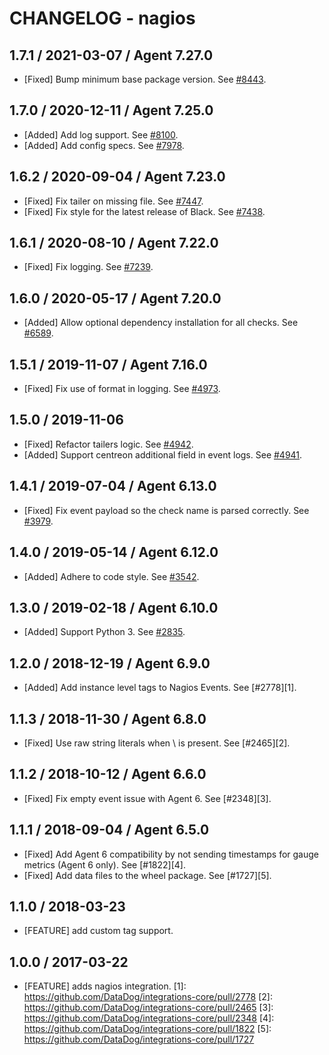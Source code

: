 # CHANGELOG - nagios

## 1.7.1 / 2021-03-07 / Agent 7.27.0

* [Fixed] Bump minimum base package version. See [#8443](https://github.com/DataDog/integrations-core/pull/8443).

## 1.7.0 / 2020-12-11 / Agent 7.25.0

* [Added] Add log support. See [#8100](https://github.com/DataDog/integrations-core/pull/8100).
* [Added] Add config specs. See [#7978](https://github.com/DataDog/integrations-core/pull/7978).

## 1.6.2 / 2020-09-04 / Agent 7.23.0

* [Fixed] Fix tailer on missing file. See [#7447](https://github.com/DataDog/integrations-core/pull/7447).
* [Fixed] Fix style for the latest release of Black. See [#7438](https://github.com/DataDog/integrations-core/pull/7438).

## 1.6.1 / 2020-08-10 / Agent 7.22.0

* [Fixed] Fix logging. See [#7239](https://github.com/DataDog/integrations-core/pull/7239).

## 1.6.0 / 2020-05-17 / Agent 7.20.0

* [Added] Allow optional dependency installation for all checks. See [#6589](https://github.com/DataDog/integrations-core/pull/6589).

## 1.5.1 / 2019-11-07 / Agent 7.16.0

* [Fixed] Fix use of format in logging. See [#4973](https://github.com/DataDog/integrations-core/pull/4973).

## 1.5.0 / 2019-11-06

* [Fixed] Refactor tailers logic. See [#4942](https://github.com/DataDog/integrations-core/pull/4942).
* [Added] Support centreon additional field in event logs. See [#4941](https://github.com/DataDog/integrations-core/pull/4941).

## 1.4.1 / 2019-07-04 / Agent 6.13.0

* [Fixed] Fix event payload so the check name is parsed correctly. See [#3979](https://github.com/DataDog/integrations-core/pull/3979).

## 1.4.0 / 2019-05-14 / Agent 6.12.0

* [Added] Adhere to code style. See [#3542](https://github.com/DataDog/integrations-core/pull/3542).

## 1.3.0 / 2019-02-18 / Agent 6.10.0

* [Added] Support Python 3. See [#2835](https://github.com/DataDog/integrations-core/pull/2835).

## 1.2.0 / 2018-12-19 / Agent 6.9.0

* [Added] Add instance level tags to Nagios Events. See [#2778][1].

## 1.1.3 / 2018-11-30 / Agent 6.8.0

* [Fixed] Use raw string literals when \ is present. See [#2465][2].

## 1.1.2 / 2018-10-12 / Agent 6.6.0

* [Fixed] Fix empty event issue with Agent 6. See [#2348][3].

## 1.1.1 / 2018-09-04 / Agent 6.5.0

* [Fixed] Add Agent 6 compatibility by not sending timestamps for gauge metrics (Agent 6 only). See [#1822][4].
* [Fixed] Add data files to the wheel package. See [#1727][5].

## 1.1.0 / 2018-03-23

* [FEATURE] add custom tag support.

## 1.0.0 / 2017-03-22

* [FEATURE] adds nagios integration.
[1]: https://github.com/DataDog/integrations-core/pull/2778
[2]: https://github.com/DataDog/integrations-core/pull/2465
[3]: https://github.com/DataDog/integrations-core/pull/2348
[4]: https://github.com/DataDog/integrations-core/pull/1822
[5]: https://github.com/DataDog/integrations-core/pull/1727
